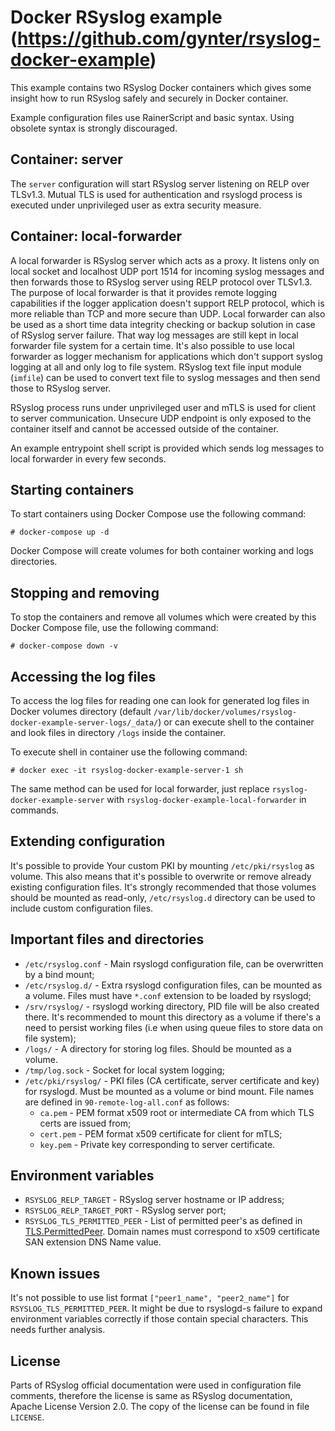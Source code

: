 # Docker RSyslog example (https://github.com/gynter/rsyslog-docker-example)

This example contains two RSyslog Docker containers which gives some insight how to run RSyslog safely and securely
in Docker container.

Example configuration files use RainerScript and basic syntax. Using obsolete syntax is strongly discouraged.

## Container: server

The `server` configuration will start RSyslog server listening on RELP over TLSv1.3. Mutual TLS is used for
authentication and rsyslogd process is executed under unprivileged user as extra security measure.

## Container: local-forwarder

A local forwarder is RSyslog server which acts as a proxy. It listens only on local socket and localhost UDP port 1514
for incoming syslog messages and then forwards those to RSyslog server using RELP protocol over TLSv1.3. The purpose of
local forwarder is that it provides remote logging capabilities if the logger application doesn't support RELP protocol,
which is more reliable than TCP and more secure than UDP. Local forwarder can also be used as a short time data
integrity checking or backup solution in case of RSyslog server failure. That way log messages are still kept in local
forwarder file system for a certain time. It's also possible to use local forwarder as logger mechanism for
applications which don't support syslog logging at all and only log to file system. RSyslog text file input module
(`imfile`) can be used to convert text file to syslog messages and then send those to RSyslog server.

RSyslog process runs under unprivileged user and mTLS is used for client to server communication. Unsecure UDP endpoint
is only exposed to the container itself and cannot be accessed outside of the container.

An example entrypoint shell script is provided which sends log messages to local forwarder in every few seconds.

## Starting containers

To start containers using Docker Compose use the following command:

    # docker-compose up -d

Docker Compose will create volumes for both container working and logs directories.

## Stopping and removing

To stop the containers and remove all volumes which were created by this Docker Compose file, use the following
command:

    # docker-compose down -v

## Accessing the log files

To access the log files for reading one can look for generated log files in Docker volumes directory (default
`/var/lib/docker/volumes/rsyslog-docker-example-server-logs/_data/`) or can execute shell to the container and look
files in directory `/logs` inside the container.

To execute shell in container use the following command:

    # docker exec -it rsyslog-docker-example-server-1 sh

The same method can be used for local forwarder, just replace `rsyslog-docker-example-server` with
`rsyslog-docker-example-local-forwarder` in commands.

## Extending configuration

It's possible to provide Your custom PKI by mounting `/etc/pki/rsyslog` as volume. This also means that it's possible
to overwrite or remove already existing configuration files. It's strongly recommended that those volumes should be
mounted as read-only, `/etc/rsyslog.d` directory can be used to include custom configuration files.

## Important files and directories

- `/etc/rsyslog.conf` - Main rsyslogd configuration file, can be overwritten by a bind mount;
- `/etc/rsyslog.d/` - Extra rsyslogd configuration files, can be mounted as a volume. Files must have `*.conf` extension
  to be loaded by rsyslogd;
- `/srv/rsyslog/` - rsyslogd working directory, PID file will be also created there. It's recommended to mount this
  directory as a volume if there's a need to persist working files (i.e when using queue files to store data on file
  system);
- `/logs/` - A directory for storing log files. Should be mounted as a volume.
- `/tmp/log.sock` - Socket for local system logging;
- `/etc/pki/rsyslog/` - PKI files (CA certificate, server certificate and key) for rsyslogd. Must be mounted as a
   volume or bind mount. File names are defined in `90-remote-log-all.conf` as follows:
     - `ca.pem` - PEM format x509 root or intermediate CA from which TLS certs are issued from;
     - `cert.pem` - PEM format x509 certificate for client for mTLS;
     - `key.pem` - Private key corresponding to server certificate.

## Environment variables

- `RSYSLOG_RELP_TARGET` - RSyslog server hostname or IP address;
- `RSYSLOG_RELP_TARGET_PORT` - RSyslog server port;
- `RSYSLOG_TLS_PERMITTED_PEER` - List of permitted peer's as defined in [TLS.PermittedPeer](https://www.rsyslog.com/doc/v8-stable/configuration/modules/imrelp.html#tls-permittedpeer).
  Domain names must correspond to x509 certificate SAN extension DNS Name value.

## Known issues

It's not possible to use list format `["peer1_name", "peer2_name"]` for `RSYSLOG_TLS_PERMITTED_PEER`. It might be
due to rsyslogd-s failure to expand environment variables correctly if those contain special characters. This needs
further analysis.

## License

Parts of RSyslog official documentation were used in configuration file comments, therefore the license is same as
RSyslog documentation, Apache License Version 2.0. The copy of the license can be found in file `LICENSE`.
